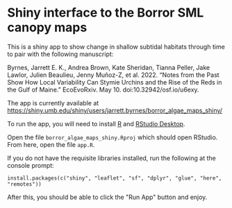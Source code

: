 # Shiny interface to the Borror SML canopy maps


This is a shiny app to show change in shallow subtidal habitats through time to pair with the following manuscript:

Byrnes, Jarrett E. K., Andrea Brown, Kate Sheridan, Tianna Peller, Jake Lawlor, Julien Beaulieu, Jenny Muñoz-Z, et al. 2022. “Notes from the Past Show How Local Variability Can Stymie Urchins and the Rise of the Reds in the Gulf of Maine.” EcoEvoRxiv. May 10. doi:10.32942/osf.io/u6exy.

The app is currently available at https://shiny.umb.edu/shiny/users/jarrett.byrnes/borror_algae_maps_shiny/

To run the app, you will need to install [R](http://r-project.org) and [RStudio Desktop](https://www.rstudio.com/products/rstudio/download/).

Open the file `borror_algae_maps_shiny.Rproj` which should open RStudio. From here, open the file `app.R`.

If you do not have the requisite libraries installed, run the following at the console prompt:

```
install.packages(c("shiny", "leaflet", "sf", "dplyr", "glue", "here", "remotes"))
```

After this, you should be able to click the "Run App" button and enjoy.
